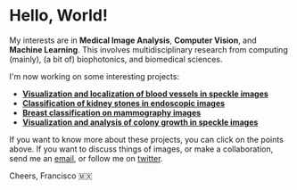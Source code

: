 # Hello, World!

My interests are in **Medical Image Analysis**,  **Computer Vision**, and **Machine Learning**. This involves multidisciplinary research from computing (mainly), (a bit of) biophotonics, and biomedical sciences. 

I'm now working on some interesting projects:

*  [**Visualization and localization of blood vessels in speckle images**](https://friscolt.github.io/bloodvessels)
*  [**Classification of kidney stones in endoscopic images**](https://friscolt.github.io/kidneystones)
*  [**Breast classification on mammography images**](https://friscolt.github.io/mammography)
*  [**Visualization and analysis of colony growth in speckle images**](https://friscolt.github.io/colonygrowth)


If you want to know more about these projects, you can click on the points above. If you want to discuss things of images, or make a collaboration, send me an [email](mailto:francisco.lopez@inaoe.com?subject=[GitHub]%20Hello,%20Francisco), or follow me on [twitter](https://twitter.com/Friscolt).

Cheers,
Francisco 🇲🇽
